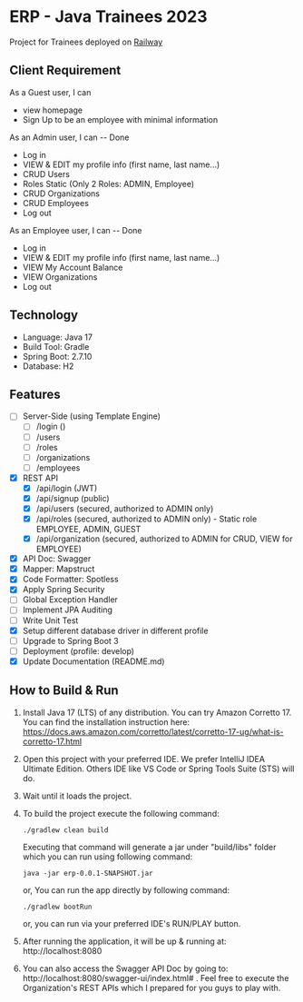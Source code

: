 # ERP - Java Trainees 2023

Project for Trainees
deployed on [Railway](https://erp-production-bf6c.up.railway.app/)
## Client Requirement
As a Guest user, I can
- view homepage
- Sign Up to be an employee with minimal information

As an Admin user, I can -- Done
- Log in
- VIEW & EDIT my profile info (first name, last name...)
- CRUD Users
-  Roles Static (Only 2 Roles: ADMIN, Employee)
- CRUD Organizations
- CRUD Employees
- Log out

As an Employee user, I can -- Done
- Log in
- VIEW & EDIT my profile info (first name, last name...)
- VIEW My Account Balance
- VIEW Organizations
- Log out

## Technology
* Language: Java 17
* Build Tool: Gradle
* Spring Boot: 2.7.10
* Database: H2

## Features
- [ ] Server-Side (using Template Engine)
   - [ ] /login ()
   - [ ] /users
   - [ ] /roles
   - [ ] /organizations
   - [ ] /employees
- [X] REST API
   - [X] /api/login (JWT)
   - [X] /api/signup (public)
   - [X] /api/users (secured, authorized to ADMIN only)
   - [X] /api/roles (secured, authorized to ADMIN only) - Static role EMPLOYEE, ADMIN, GUEST
   - [X] /api/organization (secured, authorized to ADMIN for CRUD, VIEW for EMPLOYEE)
- [x] API Doc: Swagger
- [x] Mapper: Mapstruct
- [x] Code Formatter: Spotless
- [X] Apply Spring Security
- [ ] Global Exception Handler
- [ ] Implement JPA Auditing
- [ ] Write Unit Test
- [X] Setup different database driver in different profile
- [ ] Upgrade to Spring Boot 3
- [ ] Deployment (profile: develop)
- [X] Update Documentation (README.md)

## How to Build & Run
1. Install Java 17 (LTS) of any distribution. You can try Amazon Corretto 17. You can find the installation instruction here: https://docs.aws.amazon.com/corretto/latest/corretto-17-ug/what-is-corretto-17.html

2. Open this project with your preferred IDE. We prefer IntelliJ IDEA Ultimate Edition. Others IDE like VS Code or Spring Tools Suite (STS) will do.

3. Wait until it loads the project. 
4. To build the project execute the following command:
    ```
    ./gradlew clean build
    ```
    Executing that command will generate a jar under "build/libs" folder which you can run using following command:
    ```
    java -jar erp-0.0.1-SNAPSHOT.jar
    ```
    or, You can run the app directly by following command:
    ```
    ./gradlew bootRun
    ```
   or, you can run via your preferred IDE's RUN/PLAY button.
5. After running the application, it will be up & running at: http://localhost:8080
6. You can also access the Swagger API Doc by going to: http://localhost:8080/swagger-ui/index.html# . Feel free to execute the Organization's REST APIs which I prepared for you guys to play with.
